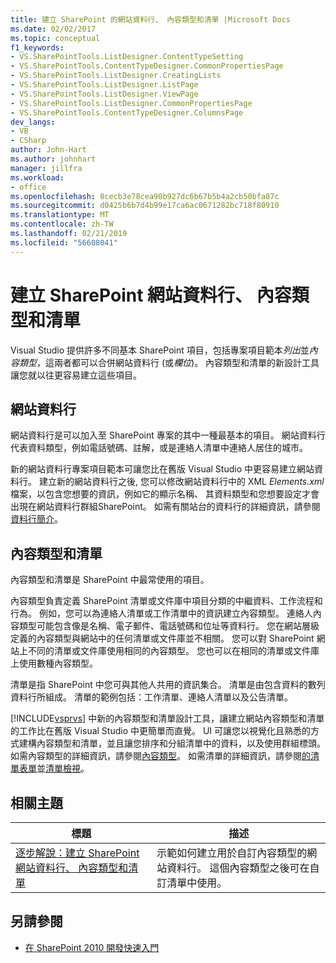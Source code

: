 ```yaml
---
title: 建立 SharePoint 的網站資料行、 內容類型和清單 |Microsoft Docs
ms.date: 02/02/2017
ms.topic: conceptual
f1_keywords:
- VS.SharePointTools.ListDesigner.ContentTypeSetting
- VS.SharePointTools.ContentTypeDesigner.CommonPropertiesPage
- VS.SharePointTools.ListDesigner.CreatingLists
- VS.SharePointTools.ListDesigner.ListPage
- VS.SharePointTools.ListDesigner.ViewPage
- VS.SharePointTools.ListDesigner.CommonPropertiesPage
- VS.SharePointTools.ContentTypeDesigner.ColumnsPage
dev_langs:
- VB
- CSharp
author: John-Hart
ms.author: johnhart
manager: jillfra
ms.workload:
- office
ms.openlocfilehash: 8cecb3e78cea90b927dc6b67b5b4a2cb50bfa87c
ms.sourcegitcommit: d0425b6b7d4b99e17ca6ac0671282bc718f80910
ms.translationtype: MT
ms.contentlocale: zh-TW
ms.lasthandoff: 02/21/2019
ms.locfileid: "56608041"
---
```

# <a name="create-site-columns-content-types-and-lists-for-sharepoint"></a>建立 SharePoint 網站資料行、 內容類型和清單
  Visual Studio 提供許多不同基本 SharePoint 項目，包括專案項目範本*列出*並*內容類型*，這兩者都可以合併網站資料行 (或*欄位*)。 內容類型和清單的新設計工具讓您就以往更容易建立這些項目。

## <a name="site-columns"></a>網站資料行
 網站資料行是可以加入至 SharePoint 專案的其中一種最基本的項目。 網站資料行代表資料類型，例如電話號碼、註解，或是連絡人清單中連絡人居住的城市。

 新的網站資料行專案項目範本可讓您比在舊版 Visual Studio 中更容易建立網站資料行。 建立新的網站資料行之後, 您可以修改網站資料行中的 XML *Elements.xml*檔案，以包含您想要的資訊，例如它的顯示名稱、 其資料類型和您想要設定才會出現在網站資料行群組SharePoint。 如需有關站台的資料行的詳細資訊，請參閱[資料行簡介](http://go.microsoft.com/fwlink/?LinkId=224996)。

## <a name="content-types-and-lists"></a>內容類型和清單
 內容類型和清單是 SharePoint 中最常使用的項目。

 內容類型負責定義 SharePoint 清單或文件庫中項目分類的中繼資料、工作流程和行為。 例如，您可以為連絡人清單或工作清單中的資訊建立內容類型。 連絡人內容類型可能包含像是名稱、電子郵件、電話號碼和位址等資料行。 您在網站層級定義的內容類型與網站中的任何清單或文件庫並不相關。 您可以對 SharePoint 網站上不同的清單或文件庫使用相同的內容類型。 您也可以在相同的清單或文件庫上使用數種內容類型。

 清單是指 SharePoint 中您可與其他人共用的資訊集合。 清單是由包含資料的數列資料行所組成。 清單的範例包括：工作清單、連絡人清單以及公告清單。

 [!INCLUDE[vsprvs](../sharepoint/includes/vsprvs-md.md)] 中新的內容類型和清單設計工具，讓建立網站內容類型和清單的工作比在舊版 Visual Studio 中更簡單而直覺。 UI 可讓您以視覺化且熟悉的方式建構內容類型和清單，並且讓您排序和分組清單中的資料，以及使用群組標頭。 如需內容類型的詳細資訊，請參閱[內容類型](http://go.microsoft.com/fwlink/?LinkId=224997)。 如需清單的詳細資訊，請參閱[的清單表單](http://go.microsoft.com/fwlink/?LinkId=224998)並[清單檢視](http://go.microsoft.com/fwlink/?LinkId=224999)。

## <a name="related-topics"></a>相關主題

|標題|描述|
|-----------|-----------------|
|[逐步解說：建立 SharePoint 網站資料行、 內容類型和清單](../sharepoint/walkthrough-create-a-site-column-content-type-and-list-for-sharepoint.md)|示範如何建立用於自訂內容類型的網站資料行。 這個內容類型之後可在自訂清單中使用。|

## <a name="see-also"></a>另請參閱
- [在 SharePoint 2010 開發快速入門](http://go.microsoft.com/fwlink/?LinkId=225000)
